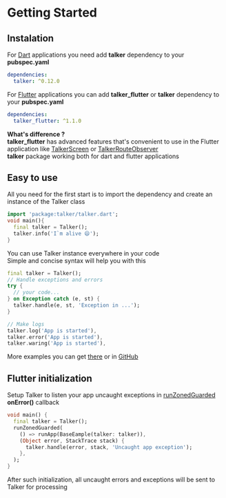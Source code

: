 # Getting Started

## Instalation

For [Dart](https://dart.dev/) applications you need add **talker** dependency to your **pubspec.yaml**
```yaml
dependencies:
  talker: ^0.12.0
```

For [Flutter](https://flutter.dev/) applications you can add **talker_flutter** or **talker** dependency to your **pubspec.yaml**
```yaml
dependencies:
  talker_flutter: ^1.1.0
```

**What's difference ?**<br>
**talker_flutter** has advanced features that's convenient to use in the Flutter application
like [TalkerScreen](../guide/talker-flutter.html#TalkerScreen) or [TalkerRouteObserver](../guide/talker-flutter.html#TalkerRouteObserver)<br>
**talker** package working both for dart and flutter applications
 
## Easy to use
All you need for the first start is to import the dependency and create an instance of the Talker class
```dart
import 'package:talker/talker.dart';
void main(){
  final talker = Talker();
  talker.info('I`m alive 😄');
}
```
You can use Talker instance everywhere in your code<br>
Simple and concise syntax will help you with this
```dart
final talker = Talker();
// Handle exceptions and errors
try {
  // your code...
} on Exception catch (e, st) {
  talker.handle(e, st, 'Exception in ...');
}

// Make logs
talker.log('App is started'),
talker.error('App is started'),
talker.waring('App is started'),
```
More examples you can get [there](../guide/examples) or in [GitHub](https://github.com/Frezyx/talker/blob/master/packages/talker/example/talker_example.dart) 

## Flutter initialization
Setup Talker to listen your app uncaught exceptions in [runZonedGuarded](https://api.flutter.dev/flutter/dart-async/runZonedGuarded.html) **onError()** callback
```dart
void main() {
  final talker = Talker();
  runZonedGuarded(
    () => runApp(BaseEample(talker: talker)),
    (Object error, StackTrace stack) {
      talker.handle(error, stack, 'Uncaught app exception');
    },
  );
}
```
After such initialization, all uncaught errors and exceptions will be sent to Talker for processing
